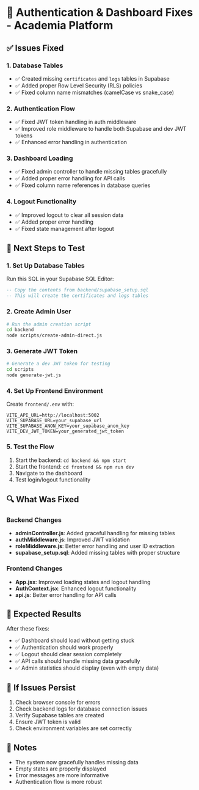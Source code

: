 # 🔧 Authentication & Dashboard Fixes - Academia Platform

## ✅ Issues Fixed

### 1. Database Tables

- ✅ Created missing `certificates` and `logs` tables in Supabase
- ✅ Added proper Row Level Security (RLS) policies
- ✅ Fixed column name mismatches (camelCase vs snake_case)

### 2. Authentication Flow

- ✅ Fixed JWT token handling in auth middleware
- ✅ Improved role middleware to handle both Supabase and dev JWT tokens
- ✅ Enhanced error handling in authentication

### 3. Dashboard Loading

- ✅ Fixed admin controller to handle missing tables gracefully
- ✅ Added proper error handling for API calls
- ✅ Fixed column name references in database queries

### 4. Logout Functionality

- ✅ Improved logout to clear all session data
- ✅ Added proper error handling
- ✅ Fixed state management after logout

## 🚀 Next Steps to Test

### 1. Set Up Database Tables

Run this SQL in your Supabase SQL Editor:

```sql
-- Copy the contents from backend/supabase_setup.sql
-- This will create the certificates and logs tables
```

### 2. Create Admin User

```bash
# Run the admin creation script
cd backend
node scripts/create-admin-direct.js
```

### 3. Generate JWT Token

```bash
# Generate a dev JWT token for testing
cd scripts
node generate-jwt.js
```

### 4. Set Up Frontend Environment

Create `frontend/.env` with:

```env
VITE_API_URL=http://localhost:5002
VITE_SUPABASE_URL=your_supabase_url
VITE_SUPABASE_ANON_KEY=your_supabase_anon_key
VITE_DEV_JWT_TOKEN=your_generated_jwt_token
```

### 5. Test the Flow

1. Start the backend: `cd backend && npm start`
2. Start the frontend: `cd frontend && npm run dev`
3. Navigate to the dashboard
4. Test login/logout functionality

## 🔍 What Was Fixed

### Backend Changes

- **adminController.js**: Added graceful handling for missing tables
- **authMiddleware.js**: Improved JWT validation
- **roleMiddleware.js**: Better error handling and user ID extraction
- **supabase_setup.sql**: Added missing tables with proper structure

### Frontend Changes

- **App.jsx**: Improved loading states and logout handling
- **AuthContext.jsx**: Enhanced logout functionality
- **api.js**: Better error handling for API calls

## 🎯 Expected Results

After these fixes:

- ✅ Dashboard should load without getting stuck
- ✅ Authentication should work properly
- ✅ Logout should clear session completely
- ✅ API calls should handle missing data gracefully
- ✅ Admin statistics should display (even with empty data)

## 🐛 If Issues Persist

1. Check browser console for errors
2. Check backend logs for database connection issues
3. Verify Supabase tables are created
4. Ensure JWT token is valid
5. Check environment variables are set correctly

## 📝 Notes

- The system now gracefully handles missing data
- Empty states are properly displayed
- Error messages are more informative
- Authentication flow is more robust

